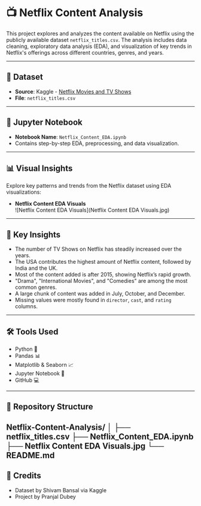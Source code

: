 # 📺 Netflix Content Analysis

This project explores and analyzes the content available on Netflix using the publicly available dataset `netflix_titles.csv`. The analysis includes data cleaning, exploratory data analysis (EDA), and visualization of key trends in Netflix's offerings across different countries, genres, and years.

---

## 📂 Dataset

- **Source**: Kaggle - [Netflix Movies and TV Shows](https://www.kaggle.com/datasets/shivamb/netflix-shows)
- **File**: `netflix_titles.csv`

---

## 📓 Jupyter Notebook

- **Notebook Name**: `Netflix_Content_EDA.ipynb`
- Contains step-by-step EDA, preprocessing, and data visualization.

---

## 📊 Visual Insights

Explore key patterns and trends from the Netflix dataset using EDA visualizations:

- **Netflix Content EDA Visuals**  
  ![Netflix Content EDA Visuals](Netflix Content EDA Visuals.jpg)

---

## 📌 Key Insights

- The number of TV Shows on Netflix has steadily increased over the years.
- The USA contributes the highest amount of Netflix content, followed by India and the UK.
- Most of the content added is after 2015, showing Netflix’s rapid growth.
- "Drama", "International Movies", and "Comedies" are among the most common genres.
- A large chunk of content was added in July, October, and December.
- Missing values were mostly found in `director`, `cast`, and `rating` columns.

---

## 🛠️ Tools Used

- Python 🐍  
- Pandas 📊  
- Matplotlib & Seaborn 📈  
- Jupyter Notebook 📓  
- GitHub 💻  

---

## 📁 Repository Structure
Netflix-Content-Analysis/
│
├── netflix_titles.csv
├── Netflix_Content_EDA.ipynb
├── Netflix Content EDA Visuals.jpg
└── README.md
---

## 🙌 Credits

- Dataset by Shivam Bansal via Kaggle
- Project by Pranjal Dubey
